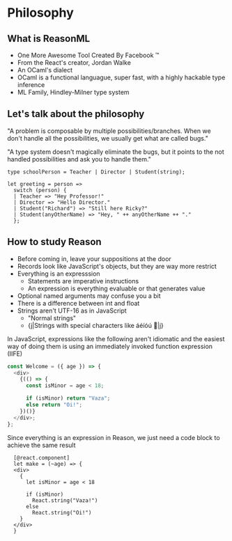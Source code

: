 # Philosophy

## What is ReasonML

- One More Awesome Tool Created By Facebook ™️
- From the React's creator, Jordan Walke
- An OCaml's dialect
- OCaml is a functional languague, super fast, with a highly hackable type inference
- ML Family, Hindley-Milner type system

## Let's talk about the philosophy

"A problem is composable by multiple possibilities/branches. When we don't handle all the possibilities, we usually get what are called bugs."

"A type system doesn't magically eliminate the bugs, but it points to the not handled possibilities and ask you to handle them."

```reason
type schoolPerson = Teacher | Director | Student(string);

let greeting = person =>
  switch (person) {
  | Teacher => "Hey Professor!"
  | Director => "Hello Director."
  | Student("Richard") => "Still here Ricky?"
  | Student(anyOtherName) => "Hey, " ++ anyOtherName ++ "."
  };
```

## How to study Reason

- Before coming in, leave your suppositions at the door
- Records look like JavaScript's objects, but they are way more restrict
- Everything is an expresssion
  - Statements are imperative instructions
  - An expression is everything evaluable or that generates value
- Optional named arguments may confuse you a bit
- There is a difference between int and float
- Strings aren't UTF-16 as in JavaScript
  - "Normal strings"
  - {j|Strings with special characters like áéíóú 😬|j}

In JavaScript, expressions like the following aren't idiomatic and the easiest way of doing them is using an immediately invoked function expression (IIFE)

```js
const Welcome = ({ age }) => {
  <div>
    {(() => {
      const isMinor = age < 18;

      if (isMinor) return "Vaza";
      else return "Oi!";
    })()}
  </div>;
};
```

Since everything is an expression in Reason, we just need a code block to achieve the same result

```reason
  [@react.component]
  let make = (~age) => {
  <div>
    {
      let isMinor = age < 18

      if (isMinor)
        React.string("Vaza!")
      else
        React.string("Oi!")
    }
  </div>
  }
```
